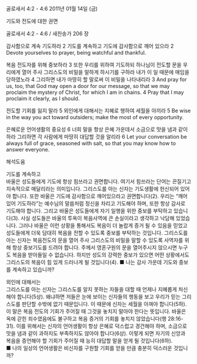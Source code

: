 골로새서 4:2 - 4:6 
2011년 01월 14일 (금)

기도와 전도에 대한 권면



골로새서 4:2 - 4:6 / 새찬송가 206 장


감사함으로 계속 기도하라
2 기도를 계속하고 기도에 감사함으로 깨어 있으라
2 Devote yourselves to prayer, being watchful and thankful.

복음 전도자를 위해 중보하라 
3 또한 우리를 위하여 기도하되 하나님이 전도할 문을 우리에게 열어 주사 그리스도의 비밀을 말하게 하시기를 구하라 내가 이 일 때문에 매임을 당하였노라 4 그리하면 내가 마땅히 할 말로써 이 비밀을 나타내리라
3 And pray for us, too, that God may open a door for our message, so that we may proclaim the mystery of Christ, for which I am in chains. 4 Pray that I may proclaim it clearly, as I should.

전도할 기회를 잃지 말라 
5 외인에게 대해서는 지혜로 행하여 세월을 아끼라
5 Be wise in the way you act toward outsiders; make the most of every opportunity.

은혜로운 언어생활의 중요성
6 너희 말을 항상 은혜 가운데서 소금으로 맛을 냄과 같이 하라 그리하면 각 사람에게 마땅히 대답할 것을 알리라
6 Let your conversation be always full of grace, seasoned with salt, so that you may know how to answer everyone.

해석도움





기도를 계속하고  
바울은 성도들에게 기도에 항상 힘쓰라고 권면합니다. 여기서 힘쓰라는 단어는 끈질기고 지속적으로 매달리라는 의미입니다. 그리스도를 아는 신자는 기도생활에 헌신되어 있어야 합니다. 또한 바울은 기도에 감사함으로 깨어있으라고 권면합니다(2). 우리는 “깨어있어 기도하라”는 예수님의 말씀처럼 정신을 차리고 기도해야 하며, 또한 항상 감사로 기도해야 합니다. 그리고 바울은 성도들에게 자기 일행을 위한 중보를 부탁하고 있습니다(3). 사실 성도들은 바울의 투옥이 복음사역에 큰 손실이라고 생각하고 낙담해 있었습니다. 그러나 바울은 이런 상황을 통해서도 복음이 더 놀랍게 증거 될 수 있음을 믿었고 성도들에게 더욱 담대히 복음을 전할 수 있도록 중보를 부탁하는 것입니다. 그리스도를 아는 신자는 복음전도의 문을 열어 주사 그리스도의 비밀을 말할 수 있도록 사역자를 위해 항상 중보기도를 드려야 합니다. 주께서 영혼구원의 문을 열어주시지 않으시면 누구도 복음을 받아들일 수 없습니다. 하지만 성도의 강력한 중보가 있으면 어떤 상황에서도 그리스도의 복음이 힘 있게 드러나게 될 것입니다(4). 
■ 나는 감사 가운데 기도와 중보를 계속하고 있습니까? 

외인에 대해서는  
그리스도를 아는 신자는 그리스도를 알지 못하는 자들을 대할 때 언제나 지혜롭게 처신해야 합니다(5상). 왜냐하면 저들은 눈에 보이는 신자들의 행동을 보고 우리가 믿는 그리스도를 판단할 수밖에 없기 때문입니다. 이 때문에 신자는 세월을 아껴야 합니다(5하). 이 말은 복음 전도의 기회가 주어질 때 그것을 놓치지 말아야 한다는 뜻입니다. 바울은 옥에 갇힌 죄수였음에도 불구하고 복음 증거의 기회를 놓치지 않았습니다(행 28:16-31). 이를 위해서는 신자의 언어생활이 항상 은혜로 덕스럽고 경건해야 하며, 소금으로 맛을 냄과 같이 과하지도 부족하지도 않아야 합니다(6상). 이렇게 되면 자기의 신앙과 복음을 증언해야 할 기회가 주어질 때 능히 대답할 말을 얻게 될 것입니다(6하).   
■ 나의 일상의 언어생활은 비신자를 구원할 기회를 얻을 만큼 충분히 덕스러운 것입니까?